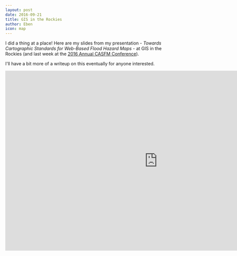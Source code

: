 ```yaml
---
layout: post
date: 2016-09-21
title: GIS in the Rockies
author: Eben
icon: map
---
```

I did a thing at a place! Here are my slides from my presentation - _Towards Cartographic Standards for Web-Based Flood Hazard Maps_ - at GIS in the Rockies (and last week at the [2016 Annual CASFM Conference](http://www.casfm.org/annual_conference/2016/annual_conf.htm)).

I'll have a bit more of a writeup on this eventually for anyone interested.

<iframe src="https://docs.google.com/presentation/d/1hcP6y2UD-IiANNLHhBiZOd-PL79bG28I8sXI0qSxDps/embed?start=false&loop=false&delayms=10000" frameborder="0" width="960" height="569" allowfullscreen="true" mozallowfullscreen="true" webkitallowfullscreen="true"></iframe>